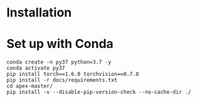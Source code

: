 # Installation

# Set up with Conda
```shell script
conda create -n py37 python=3.7 -y
conda activate py37
pip install torch==1.6.0 torchvision==0.7.0
pip install -r docs/requirements.txt
cd apex-master/
pip install -v --disable-pip-version-check --no-cache-dir ./
```
